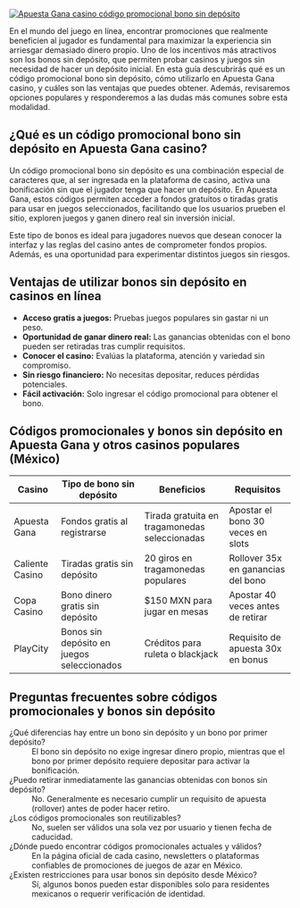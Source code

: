 [![Apuesta Gana casino código promocional bono sin depósito](https://123-caf.pages.dev/gitsignup.png)](https://vrmoo.ru/Bt82HjjY)

<p>En el mundo del juego en línea, encontrar promociones que realmente beneficien al jugador es fundamental para maximizar la experiencia sin arriesgar demasiado dinero propio. Uno de los incentivos más atractivos son los bonos sin depósito, que permiten probar casinos y juegos sin necesidad de hacer un depósito inicial. En esta guía descubrirás qué es un código promocional bono sin depósito, cómo utilizarlo en Apuesta Gana casino, y cuáles son las ventajas que puedes obtener. Además, revisaremos opciones populares y responderemos a las dudas más comunes sobre esta modalidad.</p>  <h2>¿Qué es un código promocional bono sin depósito en Apuesta Gana casino?</h2> <p>Un código promocional bono sin depósito es una combinación especial de caracteres que, al ser ingresada en la plataforma de casino, activa una bonificación sin que el jugador tenga que hacer un depósito. En Apuesta Gana, estos códigos permiten acceder a fondos gratuitos o tiradas gratis para usar en juegos seleccionados, facilitando que los usuarios prueben el sitio, exploren juegos y ganen dinero real sin inversión inicial.</p> <p>Este tipo de bonos es ideal para jugadores nuevos que desean conocer la interfaz y las reglas del casino antes de comprometer fondos propios. Además, es una oportunidad para experimentar distintos juegos sin riesgos.</p>  <h2>Ventajas de utilizar bonos sin depósito en casinos en línea</h2> <ul>   <li><strong>Acceso gratis a juegos:</strong> Pruebas juegos populares sin gastar ni un peso.</li>   <li><strong>Oportunidad de ganar dinero real:</strong> Las ganancias obtenidas con el bono pueden ser retiradas tras cumplir requisitos.</li>   <li><strong>Conocer el casino:</strong> Evalúas la plataforma, atención y variedad sin compromiso.</li>   <li><strong>Sin riesgo financiero:</strong> No necesitas depositar, reduces pérdidas potenciales.</li>   <li><strong>Fácil activación:</strong> Solo ingresar el código promocional para obtener el bono.</li> </ul>  <h2>Códigos promocionales y bonos sin depósito en Apuesta Gana y otros casinos populares (México)</h2> <table>   <thead>     <tr>       <th>Casino</th>       <th>Tipo de bono sin depósito</th>       <th>Beneficios</th>       <th>Requisitos</th>     </tr>   </thead>   <tbody>     <tr>       <td>Apuesta Gana</td>       <td>Fondos gratis al registrarse</td>       <td>Tirada gratuita en tragamonedas seleccionadas</td>       <td>Apostar el bono 30 veces en slots</td>     </tr>     <tr>       <td>Caliente Casino</td>       <td>Tiradas gratis sin depósito</td>       <td>20 giros en tragamonedas populares</td>       <td>Rollover 35x en ganancias del bono</td>     </tr>     <tr>       <td>Copa Casino</td>       <td>Bono dinero gratis sin depósito</td>       <td>$150 MXN para jugar en mesas</td>       <td>Apostar 40 veces antes de retirar</td>     </tr>     <tr>       <td>PlayCity</td>       <td>Bonos sin depósito en juegos seleccionados</td>       <td>Créditos para ruleta o blackjack</td>       <td>Requisito de apuesta 30x en bonus</td>     </tr>   </tbody> </table>  <h2>Preguntas frecuentes sobre códigos promocionales y bonos sin depósito</h2> <dl>   <dt>¿Qué diferencias hay entre un bono sin depósito y un bono por primer depósito?</dt>   <dd>El bono sin depósito no exige ingresar dinero propio, mientras que el bono por primer depósito requiere depositar para activar la bonificación.</dd>    <dt>¿Puedo retirar inmediatamente las ganancias obtenidas con bonos sin depósito?</dt>   <dd>No. Generalmente es necesario cumplir un requisito de apuesta (rollover) antes de poder hacer retiro.</dd>    <dt>¿Los códigos promocionales son reutilizables?</dt>   <dd>No, suelen ser válidos una sola vez por usuario y tienen fecha de caducidad.</dd>    <dt>¿Dónde puedo encontrar códigos promocionales actuales y válidos?</dt>   <dd>En la página oficial de cada casino, newsletters o plataformas confiables de promociones de juegos de azar en México.</dd>    <dt>¿Existen restricciones para usar bonos sin depósito desde México?</dt>   <dd>Sí, algunos bonos pueden estar disponibles solo para residentes mexicanos o requerir verificación de identidad.</dd> </dl>